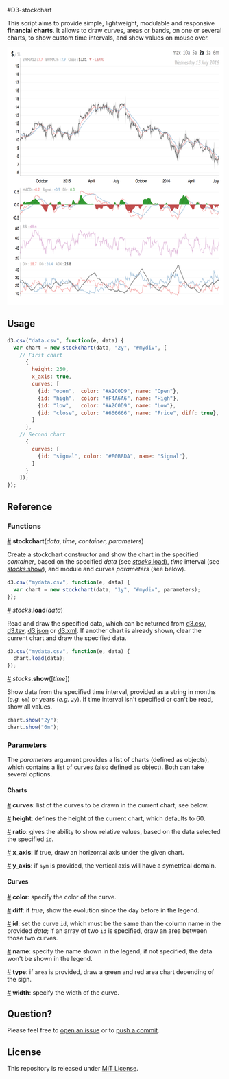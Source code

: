 #D3-stockchart

This script aims to provide simple, lightweight, modulable and responsive **financial charts**. It allows to draw curves, areas or bands, on one or several charts, to show custom time intervals, and show values on mouse over.

<a href="https://www.sylvaindurand.org"><img src="preview.png" width="680" height="600" /></a>

## Usage

```js
d3.csv("data.csv", function(e, data) {
  var chart = new stockchart(data, "2y", "#mydiv", [
    // First chart
      {
        height: 250,
        x_axis: true,
        curves: [
          {id: "open",  color: "#A2C0D9", name: "Open"},
          {id: "high",  color: "#F4A6A6", name: "High"},
          {id: "low",   color: "#A2C0D9", name: "Low"},
          {id: "close", color: "#666666", name: "Price", diff: true},
        ]
      },
    // Second chart
      {
        curves: [
          {id: "signal", color: "#E0B8DA", name: "Signal"},
        ]
      }
    ]);
});
```

## Reference

### Functions

<a href="#new" name="new">#</a> <b>stockchart</b>(<i>data</i>, <i>time</i>, <i>container</i>, <i>parameters</i>)

Create a stockchart constructor and show the chart in the specified *container*, based on the specified *data* (see [*stocks*.load](#load)), *time* interval (see [*stocks*.show](#show)), and module and curves *parameters* (see below).

```js
d3.csv("mydata.csv", function(e, data) {
  var chart = new stockchart(data, "1y", "#mydiv", parameters);
});
```

<a href="#load" name="load">#</a> <i>stocks</i>.<b>load</b>(<i>data</i>)

Read and draw the specified data, which can be returned from [d3.csv](https://github.com/d3/d3-request/blob/master/README.md#csv), [d3.tsv](https://github.com/d3/d3-request/blob/master/README.md#tsv), [d3.json](https://github.com/d3/d3-request/blob/master/README.md#json) or [d3.xml](https://github.com/d3/d3-request/blob/master/README.md#xml). If another chart is already shown, clear the current chart and draw the specified data.

```js
d3.csv("mydata.csv", function(e, data) {
  chart.load(data);
});
```

<a href="#show" name="show">#</a> <i>stocks</i>.<b>show</b>([<i>time</i>])

Show data from the specified time interval, provided as a string in months (*e.g.* `6m`) or years (*e.g.* `2y`). If time interval isn't specified or can't be read, show all values.

```js
chart.show("2y");
chart.show("6m");
```

### Parameters
The *parameters* argument provides a list of charts (defined as objects), which contains a list of curves (also defined as object). Both can take several options.


#### Charts

<a href="#curves" name="curves">#</a> <b>curves</b>: list of the curves to be drawn in the current chart; see below.

<a href="#height" name="height">#</a> <b>height</b>: defines the height of the current chart, which defaults to 60.

<a href="#ratio" name="ratio">#</a> <b>ratio</b>: gives the ability to show relative values, based on the data selected the specified `id`.

<a href="#x_axis" name="x_axis">#</a> <b>x_axis</b>: if true, draw an horizontal axis under the given chart.

<a href="#y_axis" name="y_axis">#</a> <b>y_axis</b>: if `sym` is provided, the vertical axis will have a symetrical domain.


#### Curves

<a href="#color" name="color">#</a> <b>color</b>: specify the color of the curve.

<a href="#diff" name="diff">#</a> <b>diff</b>: if *true*, show the evolution since the day before in the legend.

<a href="#id" name="id">#</a> <b>id</b>: set the curve `id`, which must be the same than the column name in the provided *data*; if an array of two `id` is specified, draw an area between those two curves.

<a href="#name" name="name">#</a> <b>name</b>: specify the name shown in the legend; if not specified, the data won't be shown in the legend.

<a href="#type" name="type">#</a> <b>type</b>: if `area` is provided, draw a green and red area chart depending of the sign.

<a href="#width" name="width">#</a> <b>width</b>: specify the width of the curve.


## Question?
Please feel free to [open an issue](https://github.com/sylvaindurand/d3-stockchart/issues) or to [push a commit](https://github.com/sylvaindurand/d3-stockchart/pulls).

## License

This repository is released under [MIT License](http://opensource.org/licenses/MIT).
